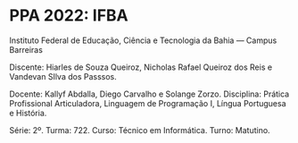 
PPA 2022: IFBA
=============

Instituto Federal de Educação, Ciência e Tecnologia da Bahia — Campus Barreiras

Discente: Hiarles de Souza Queiroz, Nicholas Rafael Queiroz dos Reis e Vandevan SIlva dos Passsos. 

Docente: Kallyf Abdalla, Diego Carvalho e Solange Zorzo. Disciplina: Prática Profissional Articuladora, Linguagem de Programação I, Língua Portuguesa e História.

Série: 2º. Turma: 722. Curso: Técnico em Informática. Turno: Matutino.